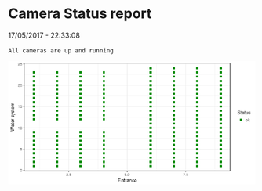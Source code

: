 Camera Status report
================
17/05/2017 - 22:33:08

    All cameras are up and running

![](camreport_files/figure-markdown_github/unnamed-chunk-2-1.png)
